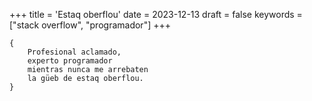 +++
title = 'Estaq oberflou'
date = 2023-12-13
draft = false
keywords = ["stack overflow", "programador"]
+++

	{
		Profesional aclamado,
		experto programador
		mientras nunca me arrebaten
		la güeb de estaq oberflou.
	}
